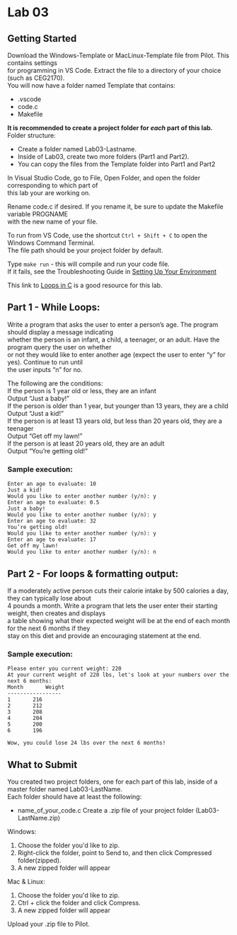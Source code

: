# Lab 03

## Getting Started

Download the Windows-Template or MacLinux-Template file from Pilot.  This contains settings  
for programming in VS Code.  Extract the file to a directory of your choice (such as CEG2170).  
You will now have a folder named Template that contains:
* .vscode
* code.c
* Makefile

**It is recommended to create a project folder for *each* part of this lab.**  
Folder structure:
* Create a folder named Lab03-Lastname.  
* Inside of Lab03, create two more folders (Part1 and Part2).
* You can copy the files from the Template folder into Part1 and Part2   

In Visual Studio Code, go to File, Open Folder, and open the folder corresponding to which part of  
this lab your are working on.

Rename code.c if desired.  If you rename it, be sure to update the Makefile variable PROGNAME  
with the new name of your file.

To run from VS Code, use the shortcut `Ctrl + Shift + C` to open the Windows Command Terminal.  
The file path should be your project folder by default.

Type `make run` - this will compile and run your code file.  
If it fails, see the Troubleshooting Guide in [Setting Up Your Environment](https://github.com/pattonsgirl/Spring2020-CEG2170)

This link to [Loops in C](https://www.cprogramming.com/tutorial/c/lesson3.html) is a good resource for this lab.

## Part 1 - While Loops:
Write a program that asks the user to enter a person’s age.  The program should display a message indicating  
whether the person is an infant, a child, a teenager, or an adult.  Have the program query the user on whether  
or not  they would like to enter another age (expect the user to enter “y” for yes).  Continue to run until  
the user inputs “n” for no.

The following are the conditions:  
If the person is 1 year old or less, they are an infant  
Output “Just a baby!”  
If the person is older than 1 year, but younger than 13 years, they are a child  
Output “Just a kid!”  
If the person is at least 13 years old, but less than 20 years old, they are a teenager  
Output “Get off my lawn!”  
If the person is at least 20 years old, they are an adult  
Output “You’re getting old!”  

### Sample execution:
```
Enter an age to evaluate: 10
Just a kid!
Would you like to enter another number (y/n): y
Enter an age to evaluate: 0.5
Just a baby!
Would you like to enter another number (y/n): y
Enter an age to evaluate: 32
You’re getting old!
Would you like to enter another number (y/n): y
Enter an age to evaluate: 17
Get off my lawn!
Would you like to enter another number (y/n): n
```

## Part 2 - For loops & formatting output:
If a moderately active person cuts their calorie intake by 500 calories a day, they can typically lose about  
4 pounds a month.  Write a program that lets the user enter their starting weight, then creates and displays  
a table showing what their expected weight will be at the end of each month for the next 6 months if they  
stay on this diet and provide an encouraging statement at the end.

### Sample execution:
```
Please enter you current weight: 220
At your current weight of 220 lbs, let's look at your numbers over the next 6 months:
Month		Weight
-----------------
1		216
2		212  
3		208
4		204
5		200
6		196

Wow, you could lose 24 lbs over the next 6 months!
```

## What to Submit
You created two project folders, one for each part of this lab, inside of a master folder named Lab03-LastName.  
Each folder should have at least the following:
* name_of_your_code.c
Create a .zip file of your project folder (Lab03-LastName.zip)

Windows:
1. Choose the folder you'd like to zip.
2. Right-click the folder, point to Send to, and then click Compressed folder(zipped). 
3. A new zipped folder will appear 
 
Mac & Linux:
1. Choose the folder you'd like to zip.
2. Ctrl + click the folder and click Compress. 
3. A new zipped folder will appear 

Upload your .zip file to Pilot.